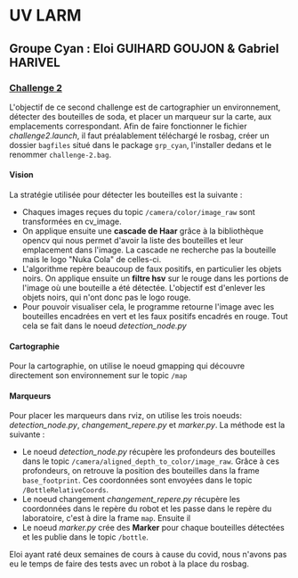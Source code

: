 # **UV LARM**

## Groupe Cyan : Eloi GUIHARD GOUJON & Gabriel HARIVEL

### [Challenge 2](https://ceri-num.gitbook.io/uv-larm/challenge/challenge-2)

L'objectif de ce second challenge est de cartographier un environnement, détecter des bouteilles de soda, et placer un marqueur sur la carte, aux emplacements correspondant.
Afin de faire fonctionner le fichier *challenge2.launch*, il faut préalablement téléchargé le rosbag, créer un dossier ``bagfiles`` situé dans le package ``grp_cyan``, l'installer dedans et le renommer ``challenge-2.bag``.

#### __Vision__
La stratégie utilisée pour détecter les bouteilles est la suivante :
- Chaques images reçues du topic ``/camera/color/image_raw`` sont transformées en cv_image.
- On applique ensuite une __cascade de Haar__ grâce à la bibliothèque opencv qui nous permet d'avoir la liste des bouteilles et leur emplacement dans l'image. La cascade ne recherche pas la bouteille mais le logo "Nuka Cola" de celles-ci.
- L'algorithme repère beaucoup de faux positifs, en particulier les objets noirs. On applique ensuite un __filtre hsv__ sur le rouge dans les portions de l'image où une bouteille a été détectée. L'objectif est d'enlever les objets noirs, qui n'ont donc pas le logo rouge.
- Pour pouvoir visualiser cela, le programme retourne l'image avec les bouteilles encadrées en vert et les faux positifs encadrés en rouge.
Tout cela se fait dans le noeud _detection_node.py_

#### __Cartographie__
Pour la cartographie, on utilise le noeud gmapping qui découvre directement son environnement sur le topic ``/map``

#### __Marqueurs__
Pour placer les marqueurs dans rviz, on utilise les trois noeuds: *detection_node.py*, *changement_repere.py* et *marker.py*. La méthode est la suivante :
- Le noeud *detection_node.py* récupère les profondeurs des bouteilles dans le topic ``/camera/aligned_depth_to_color/image_raw``. Grâce à ces profondeurs, on retrouve la position des bouteilles dans la frame ``base_footprint``. Ces coordonnées sont envoyées dans le topic ``/BottleRelativeCoords``.
- Le noeud changement *changement_repere.py* récupère les coordonnées dans le repère du robot et les passe dans le repère du laboratoire, c'est à dire la frame ``map``. Ensuite il
- Le noeud *marker.py* crée des __Marker__ pour chaque bouteilles détectées et les publie dans le topic ``/bottle``.

Eloi ayant raté deux semaines de cours à cause du covid, nous n'avons pas eu le temps de faire des tests avec un robot à la place du rosbag.
